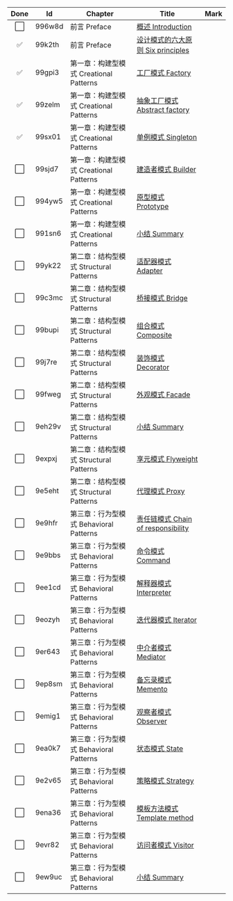 | Done | Id | Chapter | Title | Mark |
|:----:|-------|---------|------|------|
| ⬜ | 996w8d | 前言 Preface | [概述 Introduction](概述Introduction.md) |   |
| ✅ | 99k2th | 前言 Preface | [设计模式的六大原则 Six principles](设计模式的六大原则Sixprinciples.md) |   |
| ✅ | 99gpi3 | 第一章：构建型模式 Creational Patterns | [工厂模式 Factory](工厂模式Factory.md) |   |
| ✅ | 99zelm | 第一章：构建型模式 Creational Patterns | [抽象工厂模式 Abstract factory](抽象工厂模式Abstractfactory.md) |   |
| ✅ | 99sx01 | 第一章：构建型模式 Creational Patterns | [单例模式 Singleton](单例模式Singleton.md) |   |
| ⬜ | 99sjd7 | 第一章：构建型模式 Creational Patterns | [建造者模式 Builder](建造者模式Builder.md) |   |
| ⬜ | 994yw5 | 第一章：构建型模式 Creational Patterns | [原型模式 Prototype](原型模式Prototype.md) |   |
| ⬜ | 991sn6 | 第一章：构建型模式 Creational Patterns | [小结 Summary](小结Summary.md) |   |
| ⬜ | 99yk22 | 第二章：结构型模式 Structural Patterns | [适配器模式 Adapter](适配器模式Adapter.md) |   |
| ⬜ | 99c3mc | 第二章：结构型模式 Structural Patterns | [桥接模式 Bridge](桥接模式Bridge.md) |   |
| ⬜ | 99bupi | 第二章：结构型模式 Structural Patterns | [组合模式 Composite](组合模式Composite.md) |   |
| ⬜ | 99j7re | 第二章：结构型模式 Structural Patterns | [装饰模式 Decorator](装饰模式Decorator.md) |   |
| ⬜ | 99fweg | 第二章：结构型模式 Structural Patterns | [外观模式 Facade](外观模式Facade.md) |   |
| ⬜ | 9eh29v | 第二章：结构型模式 Structural Patterns | [小结 Summary](小结Summary.md) |   |
| ⬜ | 9expxj | 第二章：结构型模式 Structural Patterns | [享元模式 Flyweight](享元模式Flyweight.md) |   |
| ⬜ | 9e5eht | 第二章：结构型模式 Structural Patterns | [代理模式 Proxy](代理模式Proxy.md) |   |
| ⬜ | 9e9hfr | 第三章：行为型模式 Behavioral Patterns | [责任链模式 Chain of responsibility](责任链模式Chainofresponsibility.md) |   |
| ⬜ | 9e9bbs | 第三章：行为型模式 Behavioral Patterns | [命令模式 Command](命令模式Command.md) |   |
| ⬜ | 9ee1cd | 第三章：行为型模式 Behavioral Patterns | [解释器模式 Interpreter](解释器模式Interpreter.md) |   |
| ⬜ | 9eozyh | 第三章：行为型模式 Behavioral Patterns | [迭代器模式 Iterator](迭代器模式Iterator.md) |   |
| ⬜ | 9er643 | 第三章：行为型模式 Behavioral Patterns | [中介者模式 Mediator](中介者模式Mediator.md) |   |
| ⬜ | 9ep8sm | 第三章：行为型模式 Behavioral Patterns | [备忘录模式 Memento](备忘录模式Memento.md) |   |
| ⬜ | 9emig1 | 第三章：行为型模式 Behavioral Patterns | [观察者模式 Observer](观察者模式Observer.md) |   |
| ⬜ | 9ea0k7 | 第三章：行为型模式 Behavioral Patterns | [状态模式 State](状态模式State.md) |   |
| ⬜ | 9e2v65 | 第三章：行为型模式 Behavioral Patterns | [策略模式 Strategy](策略模式Strategy.md) |   |
| ⬜ | 9ena36 | 第三章：行为型模式 Behavioral Patterns | [模板方法模式 Template method](模板方法模式Templatemethod.md) |   |
| ⬜ | 9evr82 | 第三章：行为型模式 Behavioral Patterns | [访问者模式 Visitor](访问者模式Visitor.md) |   |
| ⬜ | 9ew9uc | 第三章：行为型模式 Behavioral Patterns | [小结 Summary](小结Summary.md) |   |